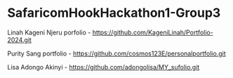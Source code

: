 # SafaricomHookHackathon1-Group3
Linah Kageni Njeru porfolio - https://github.com/KageniLinah/Portfolio-2024.git

Purity Sang portfolio - https://github.com/cosmos123E/personalportfolio.git

Lisa Adongo Akinyi - https://github.com/adongolisa/MY_sufolio.git

